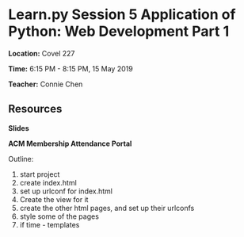 # Learn.py Session 5 Application of Python: Web Development Part 1

**Location:** Covel 227

**Time:** 6:15 PM - 8:15 PM, 15 May 2019

**Teacher:** Connie Chen

## Resources
**Slides**

**ACM Membership Attendance Portal**

Outline: 
1. start project
2. create index.html
3. set up urlconf for index.html
4. Create the view for it
4. create the other html pages, and set up their urlconfs
5. style some of the pages
6. if time - templates